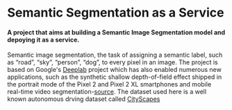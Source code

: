 # Semantic Segmentation as a Service
#### A project that aims at building a Semantic Image Segmentation model and depoying it as a service.

Semantic image segmentation, the task of assigning a semantic label, such as “road”, “sky”, “person”, “dog”, to every pixel in an image. 
The project is based on Google's [Deeplab](https://github.com/tensorflow/models/tree/master/research/deeplab) project which has also enabled numerous new applications, such as the synthetic shallow depth-of-field effect shipped in the portrait mode of the Pixel 2 and Pixel 2 XL smartphones and mobile real-time video segmentation-[source](https://ai.googleblog.com/2018/03/semantic-image-segmentation-with.html).
The dataset used here is a well known autonomous drving dataset called [CityScapes](https://www.cityscapes-dataset.com/)
